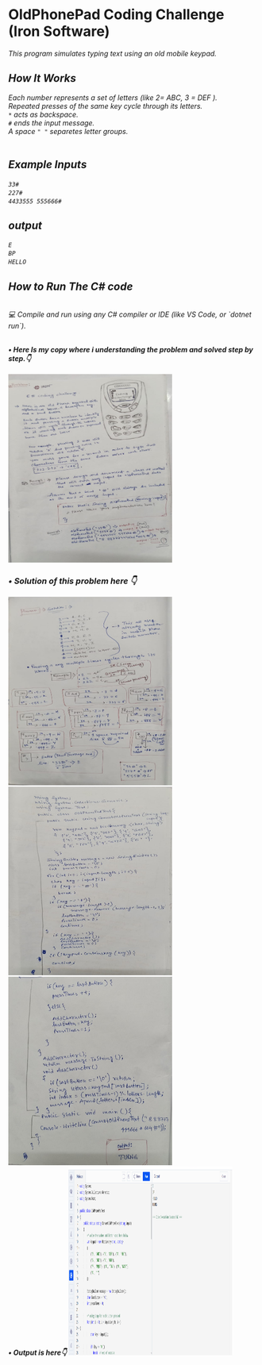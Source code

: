 # OldPhonePad Coding Challenge (Iron Software)
<i>This program simulates typing text using an old mobile keypad.
<br>
## How It Works
<i>Each number represents a set of letters (like 2= ABC, 3 = DEF ). <br>
   Repeated presses of the same key cycle through its letters.<br>
   `*` acts as backspace. <br>
   `#` ends the input message. <br>
   A space `" "` separetes letter groups. </i> 
   <br>
   <br>

   ## Example Inputs
   `33#` <br>
   `227#`<br>
   `4433555 555666#`
   <br>
   ## output
   `E` <br>
   `BP`<br>
   `HELLO`
   
## How to Run The  C# code
  <br>
<i> 💻 Compile and run using any C# compiler or IDE (like VS Code, or `dotnet run`).
<br> <br> 

<b>• Here Is my copy where i understanding the problem and solved step by step.👇 <b> <br><br>
<img src="https://github.com/IbrahimMallik786/C-_Coding_Challenge_IRON_Software/blob/960eacfe2199c331c256fc7f34e2b06fb9a84bad/IRON_1.jpg" height="380" width="330"/> <br>
<h3>• Solution of this problem here 👇 </h3>
<img src="https://github.com/IbrahimMallik786/C-_Coding_Challenge_IRON_Software/blob/5528c4b99854a25d7254ad909969a06db9383d96/IRON_2.jpg" height="380" width="330"/> <br>
<img src="https://github.com/IbrahimMallik786/C-_Coding_Challenge_IRON_Software/blob/8d996132be221dc74644a2e8e2799b4e31f7db93/IRON_3.jpg" height="380" width="330"/> <br>
<img src="https://github.com/IbrahimMallik786/C-_Coding_Challenge_IRON_Software/blob/3353c8b40fe5949c0a0dd4332ca88d974e78b00f/IRON_4.jpg" height="380" width="330"/> <br>
<i>• Output is here👇</i>
<img src="https://github.com/IbrahimMallik786/C-_Coding_Challenge_IRON_Software/blob/ae74057cf2c1ff4bee558e7714e6dc8dddf99380/C%23_output.png" height="380" width="330"/> <br>
